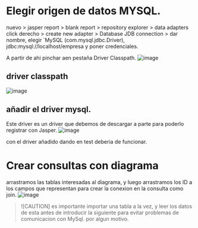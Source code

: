 # Elegir origen de datos MYSQL.
nuevo > jasper report > blank report > repository explorer > data adapters click derecho > create new adapter > Database JDB connection > dar nombre, elegir `MySQL (com.mysql.jdbc.Driver), jdbc:mysql://localhost/empresa y poner credenciales.
    
A partir de ahi pinchar aen pestaña Driver Classpath.
![image](https://github.com/user-attachments/assets/a6678847-b3d3-4f98-b18b-55dba308225a)

## driver classpath
![image](https://github.com/user-attachments/assets/a76fd955-bd8b-4fae-ae9e-b3f39606f7b4)

## añadir el driver mysql.
Este driver es un driver que debemos de descargar a parte para poderlo registrar con Jasper.
![image](https://github.com/user-attachments/assets/dfb318d1-c36b-480e-8f6d-6d719426c293)

con el driver añadido dando en test deberia de funcionar.



# Crear consultas con diagrama
arrastramos las tablas interesadas al diagrama, y luego arrastramos los ID a los campos que representan para crear la conexion en la consulta como join.
![image](https://github.com/user-attachments/assets/d2b1540f-cd5f-406c-90f8-dd19f1be7378)

>![CAUTION]
> es importante importar una tabla a la vez, y leer los datos de esta antes de introducir la siguiente para evitar problemas de comunicacion con MySql. por algun motivo.
